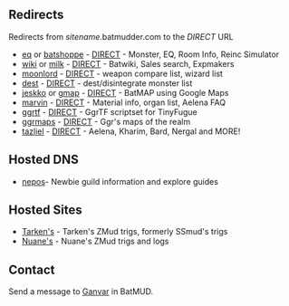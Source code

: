 ## Redirects

Redirects from _sitename_.batmudder.com to the _DIRECT_ URL

- [eq][eq] or [batshoppe][batshoppe] - [DIRECT][direct-batshoppe] - Monster, EQ, Room Info, Reinc Simulator
- [wiki][wiki] or [milk][milk] - [DIRECT][direct-wiki] - Batwiki, Sales search, Expmakers
- [moonlord][moonlord] - [DIRECT][direct-moonlord] - weapon compare list, wizard list
- [dest][dest] - [DIRECT][direct-dest] - dest/disintegrate monster list
- [jeskko][jeskko] or [gmap][gmap] - [DIRECT][direct-jeskko] - BatMAP using Google Maps
- [marvin][marvin] - [DIRECT][direct-marvin] - Material info, organ list, Aelena FAQ
- [ggrtf][ggrtf] - [DIRECT][direct-ggrtf] - GgrTF scriptset for TinyFugue
- [ggrmaps][ggrmaps] - [DIRECT][direct-ggrmaps] - Ggr's maps of the realm
- [tazliel][tazliel] - [DIRECT][direct-tazliel] - Aelena, Kharim, Bard, Nergal and MORE!

## Hosted DNS

- [nepos][hosteddns-nepos]- Newbie guild information and explore guides

## Hosted Sites

- [Tarken's][hosted-tarken] - Tarken's ZMud trigs, formerly SSmud's trigs
- [Nuane's][hosted-nuane] - Nuane's ZMud trigs and logs

## Contact

Send a message to [Ganvar](http://www.bat.org/char/ganvar) in BatMUD.

[eq]:  http://eq.batmudder.com
[batshoppe]:  http://batshoppe.batmudder.com
[direct-batshoppe]: http://batshoppe.dy.fi

[wiki]:  http://wiki.batmudder.com
[milk]:  http://milk.batmudder.com
[direct-wiki]: http://taikajuoma.ovh/wiki/Main_Page

[moonlord]:  http://moonlord.batmudder.com
[direct-moonlord]: http://www.anvianet.fi/moonlord/batmud/barbarian.html

[dest]:  http://dest.batmudder.com
[direct-dest]: http://taikajuoma.ovh/wiki/Desters

[jeskko]:  http://jeskko.batmudder.com
[gmap]:  http://gmap.batmudder.com
[direct-jeskko]: http://jeskko.pupunen.net/gmap2/

[marvin]:  http://marvin.batmudder.com
[direct-marvin]: https://batmarvin.000webhoostapp.com/

[ggrtf]: http://ggrtf.batmudder.com
[direct-ggrtf]: https://tnsp.org/~ccr/ggrtf/

[ggrmaps]: http://ggrmaps.batmudder.com
[direct-ggrmaps]: https://tnsp.org/maps/

[tazliel]: http://tazliel.batmudder.com
[direct-tazliel]: https://sites.google.com/site/battazliel/

[hosteddns-nepos]: http://nepos.batmudder.com

[hosted-tarken]: http://tarken.batmudder.com
[hosted-nuane]: http://nuane.batmudder.com
